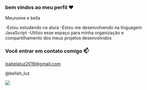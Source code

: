 ### bem vindos ao meu perfil ❤️

Meunome e bella 

-Estou estudando na alura
-Estou me desenvolvendo na linguagem JavaScript
-Utilizo esse espaço para minha organização e compartilhamento dos meus projetos desenvolvidos

### Você entrar em contato comigo 📫

isabelaluz2019@gmail.com

@bellah_luz


![](https://media1.tenor.com/m/qIv20qZkX-UAAAAC/barbie-bibble.gif)

